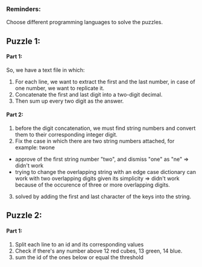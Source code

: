 ### Reminders:
Choose different programming languages to solve the puzzles.

## Puzzle 1:
#### Part 1:
So, we have a text file in which:
1. For each line, we want to extract the first and the last number, in case of one number, we want to replicate it.
2. Concatenate the first and last digit into a two-digit decimal.
3. Then sum up every two digit as the answer.

#### Part 2:
1. before the digit concatenation, we must find string numbers and convert them to their corresponding integer digit.
2. Fix the case in which there are two string numbers attached, for example: twone
- approve of the first string number "two", and dismiss "one" as "ne" => didn't work
- trying to change the overlapping string with an edge case dictionary can work with two overlapping digits given its simplicity => didn't work because of the occurence of three or more overlapping digits.
3. solved by adding the first and last character of the keys into the string.

## Puzzle 2:
#### Part 1:
1. Split each line to an id and its corresponding values
2. Check if there's any number above 12 red cubes, 13 green, 14 blue.
3. sum the id of the ones below or equal the threshold

